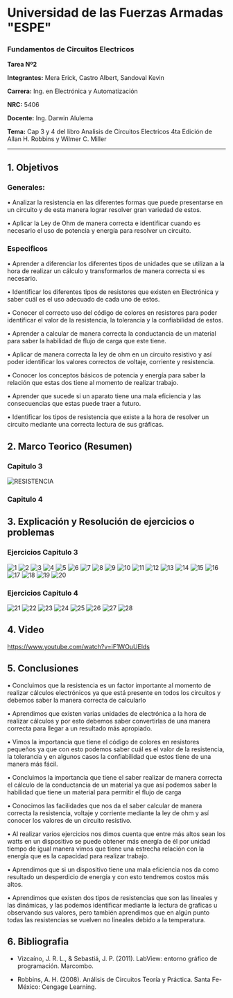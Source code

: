 # Universidad de las Fuerzas Armadas "ESPE"
                               
### Fundamentos de Circuitos Electricos

**Tarea Nº2**

**Integrantes:** Mera Erick, Castro Albert, Sandoval Kevin

**Carrera:** Ing. en Electrónica y Automatización

**NRC:** 5406

**Docente:** Ing. Darwin Alulema

**Tema:** Cap 3 y 4 del libro Analisis de Circuitos Electricos 4ta Edición de Allan H. Robbins y Wilmer C. Miller

-------------------------------------------------------------------------------------------------------------------------------------------------------------------------------


## 1. Objetivos

### Generales:
•	Analizar la resistencia en las diferentes formas que puede presentarse en un circuito y de esta manera lograr resolver gran variedad de estos. 

•	Aplicar la Ley de Ohm de manera correcta e identificar cuando es necesario el uso de potencia y energía para resolver un circuito.

### Especificos 
•	Aprender a diferenciar los diferentes tipos de unidades que se utilizan a la hora de realizar un cálculo y transformarlos de manera correcta si es necesario. 

•	Identificar los diferentes tipos de resistores que existen en Electrónica y saber cuál es el uso adecuado de cada uno de estos.

•	Conocer el correcto uso del código de colores en resistores para poder identificar el valor de la resistencia, la tolerancia y la confiabilidad de estos. 

•	Aprender a calcular de manera correcta la conductancia de un material para saber la habilidad de flujo de carga que este tiene. 

•	Aplicar de manera correcta la ley de ohm en un circuito resistivo y así poder identificar los valores correctos de voltaje, corriente y resistencia.

•	Conocer los conceptos básicos de potencia y energía para saber la relación que estas dos tiene al momento de realizar trabajo. 

•	Aprender que sucede si un aparato tiene una mala eficiencia y las consecuencias que estas puede traer a futuro. 

•	Identificar los tipos de resistencia que existe a la hora de resolver un circuito mediante una correcta lectura de sus gráficas.

## 2. Marco Teorico (Resumen)

### Capitulo 3

![RESISTENCIA](https://user-images.githubusercontent.com/85208164/121938443-740bca80-cd11-11eb-8ed4-81fee598407f.png)


### Capitulo 4


## 3. Explicación y Resolución de ejercicios o problemas

### Ejercicios Capitulo 3

![1](https://user-images.githubusercontent.com/85208164/121940637-f3020280-cd13-11eb-8acf-650ac885ac53.png)
![2](https://user-images.githubusercontent.com/85208164/121940638-f3020280-cd13-11eb-85be-d1083e7e6ebf.png)
![3](https://user-images.githubusercontent.com/85208164/121940640-f39a9900-cd13-11eb-9a25-e4032228380e.png)
![4](https://user-images.githubusercontent.com/85208164/121940641-f39a9900-cd13-11eb-9ec0-ced34c19c292.png)
![5](https://user-images.githubusercontent.com/85208164/121940643-f4332f80-cd13-11eb-956c-caf09e434551.png)
![6](https://user-images.githubusercontent.com/85208164/121940646-f4332f80-cd13-11eb-85c4-b443145da1c2.png)
![7](https://user-images.githubusercontent.com/85208164/121940648-f4332f80-cd13-11eb-8f76-734f25765afd.png)
![8](https://user-images.githubusercontent.com/85208164/121940649-f4cbc600-cd13-11eb-8ce6-d6293109cc2d.png)
![9](https://user-images.githubusercontent.com/85208164/121940651-f4cbc600-cd13-11eb-9cd3-b0c385278a61.png)
![10](https://user-images.githubusercontent.com/85208164/121940652-f4cbc600-cd13-11eb-85a9-6f454f38719b.png)
![11](https://user-images.githubusercontent.com/85208164/121940653-f5645c80-cd13-11eb-8ec9-480921ac52de.png)
![12](https://user-images.githubusercontent.com/85208164/121940654-f5645c80-cd13-11eb-899d-962f33588d7a.png)
![13](https://user-images.githubusercontent.com/85208164/121940656-f5fcf300-cd13-11eb-94b9-938e11bde833.png)
![14](https://user-images.githubusercontent.com/85208164/121940658-f5fcf300-cd13-11eb-8dbe-3794207b934e.png)
![15](https://user-images.githubusercontent.com/85208164/121940659-f5fcf300-cd13-11eb-91ba-1a841dcc637f.png)
![16](https://user-images.githubusercontent.com/85208164/121940660-f6958980-cd13-11eb-95a8-596716b1823a.png)
![17](https://user-images.githubusercontent.com/85208164/121940663-f6958980-cd13-11eb-84bd-17ae38fa343b.png)
![18](https://user-images.githubusercontent.com/85208164/121940665-f6958980-cd13-11eb-9431-09f317574b57.png)
![19](https://user-images.githubusercontent.com/85208164/121940667-f72e2000-cd13-11eb-9de6-61a058081ac7.png)
![20](https://user-images.githubusercontent.com/85208164/121976880-59097c80-cd4a-11eb-9b15-8c4cb128861d.png)


### Ejercicios Capitulo 4

![21](https://user-images.githubusercontent.com/85208164/121976919-69215c00-cd4a-11eb-935e-2edd06c78b68.png)
![22](https://user-images.githubusercontent.com/85208164/121976920-69b9f280-cd4a-11eb-884c-232b91e846af.png)
![23](https://user-images.githubusercontent.com/85208164/121976912-67579880-cd4a-11eb-9ccd-16495a7937a1.png)
![24](https://user-images.githubusercontent.com/85208164/121976913-67f02f00-cd4a-11eb-94d3-6b203cd0e034.png)
![25](https://user-images.githubusercontent.com/85208164/121976914-6888c580-cd4a-11eb-90cd-724d69b550b2.png)
![26](https://user-images.githubusercontent.com/85208164/121976916-6888c580-cd4a-11eb-935b-0c966654533f.png)
![27](https://user-images.githubusercontent.com/85208164/121976917-6888c580-cd4a-11eb-9870-188f50a424f8.png)
![28](https://user-images.githubusercontent.com/85208164/121976918-69215c00-cd4a-11eb-87ba-38b786622733.png)




## 4. Video

https://www.youtube.com/watch?v=iF1WOuUElds


## 5. Conclusiones
•	Concluimos que la resistencia es un factor importante al momento de realizar cálculos electrónicos ya que está presente en todos los circuitos y debemos saber la manera correcta de calcularlo

•	Aprendimos que existen varias unidades de electrónica a la hora de realizar cálculos y por esto debemos saber convertirlas de una manera correcta para llegar a un resultado más apropiado.

•	Vimos la importancia que tiene el código de colores en resistores pequeños ya que con esto podemos saber cuál es el valor de la resistencia, la tolerancia y en algunos casos la confiabilidad que estos tiene de una manera más fácil.

•	Concluimos la importancia que tiene el saber realizar de manera correcta el cálculo de la conductancia de un material ya que así podemos saber la habilidad que tiene un material para permitir el flujo de carga 

•	 Conocimos las facilidades que nos da el saber calcular de manera correcta la resistencia, voltaje y corriente mediante la ley de ohm y así conocer los valores de un circuito resistivo.

•	Al realizar varios ejercicios nos dimos cuenta que entre más altos sean los watts en un dispositivo se puede obtener más energía de él por unidad tiempo de igual manera vimos que tiene una estrecha relación con la energía que es la capacidad para realizar trabajo. 

•	Aprendimos que si un dispositivo tiene una mala eficiencia nos da como resultado un desperdicio de energía y con esto tendremos costos más altos. 

•	Aprendimos que existen dos tipos de resistencias que son las lineales y las dinámicas, y las podemos identificar mediante la lectura de graficas u observando sus valores, pero también aprendimos que en algún punto todas las resistencias se vuelven no lineales debido a la temperatura.

## 6. Bibliografia

- Vizcaíno, J. R. L., & Sebastiá, J. P. (2011). LabView: entorno gráfico de programación. Marcombo.

- Robbins, A. H. (2008). Análisis de Circuitos Teoría y Práctica. Santa Fe-México: Cengage Learning.

